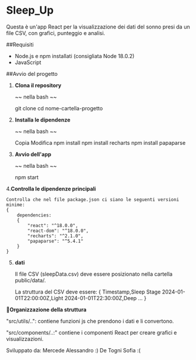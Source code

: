 # Sleep_Up

Questa è un'app React per la visualizzazione dei dati del sonno presi da un file CSV, con grafici, punteggio e analisi.

##Requisiti

- Node.js e npm installati (consigliata Node 18.0.2)
- JavaScript

##Avvio del progetto

1. **Clona il repository**

   ~~ nella bash ~~

   git clone <repo-url>
   cd nome-cartella-progetto

2. **Installa le dipendenze**

    ~~ nella bash ~~

    Copia
    Modifica
    npm install
    npm install recharts
    npm install papaparse

3. **Avvio dell'app**

    ~~ nella bash ~~

    npm start

4.**Controlla le dipendenze principali**

    Controlla che nel file package.json ci siano le seguenti versioni minime:
    {
        dependencies: 
        {
            "react": "^18.0.0",
            "react-dom": "^18.0.0",
            "recharts": "^2.1.0",
            "papaparse": "^5.4.1"
        }
    }

5. **dati**

    Il file CSV (sleepData.csv) deve essere posizionato nella cartella public/data/.

    La struttura del CSV deve essere:
    {
        Timestamp,Sleep Stage
        2024-01-01T22:00:00Z,Light
        2024-01-01T22:30:00Z,Deep
        ...
    }

**📄Organizzazione della struttura**

"src/utils/..": contiene funzioni js che prendono i dati e li convertono.

"src/components/..:" contiene i componenti React per creare grafici e visualizzazioni.


Sviluppato da:
Mercede Alessandro                                                    :)
De Togni Sofia                                                        :(